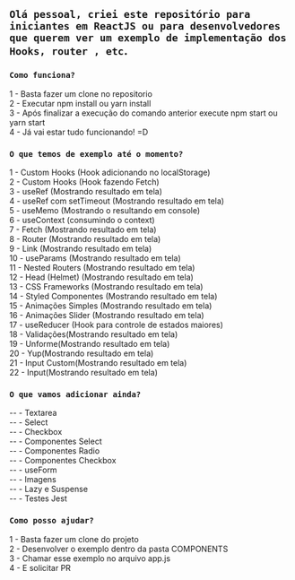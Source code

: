 ## `Olá pessoal, criei este repositório para iniciantes em ReactJS ou para desenvolvedores que querem ver um exemplo de implementação dos Hooks, router , etc`.

### `Como funciona?`

1 - Basta fazer um clone no repositorio<br />
2 - Executar npm install ou yarn install <br />
3 - Após finalizar a execução do comando anterior execute npm start ou yarn start<br/>
4 - Já vai estar tudo funcionando! =D<br />

### `O que temos de exemplo até o momento?`

1 - Custom Hooks (Hook adicionando no localStorage)<br />
2 - Custom Hooks (Hook fazendo Fetch)<br />
3 - useRef (Mostrando resultado em tela)<br />
4 - useRef com setTimeout (Mostrando resultado em tela)<br />
5 - useMemo (Mostrando o resultando em console)<br />
6 - useContext (consumindo o context)<br />
7 - Fetch (Mostrando resultado em tela)<br />
8 - Router (Mostrando resultado em tela)<br />
9 - Link (Mostrando resultado em tela)<br />
10 - useParams (Mostrando resultado em tela)<br />
11 - Nested Routers (Mostrando resultado em tela)<br />
12 - Head (Helmet) (Mostrando resultado em tela)<br />
13 - CSS Frameworks (Mostrando resultado em tela)<br />
14 - Styled Componentes (Mostrando resultado em tela)<br />
15 - Animações Simples (Mostrando resultado em tela)<br />
16 - Animações Slider (Mostrando resultado em tela)<br />
17 - useReducer (Hook para controle de estados maiores)<br />
18 - Validações(Mostrando resultado em tela)<br />
19 - Unforme(Mostrando resultado em tela)<br />
20 - Yup(Mostrando resultado em tela)<br />
21 - Input Custom(Mostrando resultado em tela)<br />
22 - Input(Mostrando resultado em tela)<br />

### `O que vamos adicionar ainda?`

-- - Textarea<br />
-- - Select<br />
-- - Checkbox<br />
-- - Componentes Select<br />
-- - Componentes Radio<br />
-- - Componentes Checkbox<br />
-- - useForm<br />
-- - Imagens<br />
-- - Lazy e Suspense<br />
-- - Testes Jest<br />

### `Como posso ajudar?`

1 - Basta fazer um clone do projeto<br />
2 - Desenvolver o exemplo dentro da pasta COMPONENTS<br />
3 - Chamar esse exemplo no arquivo app.js<br />
4 - E solicitar PR<br />
